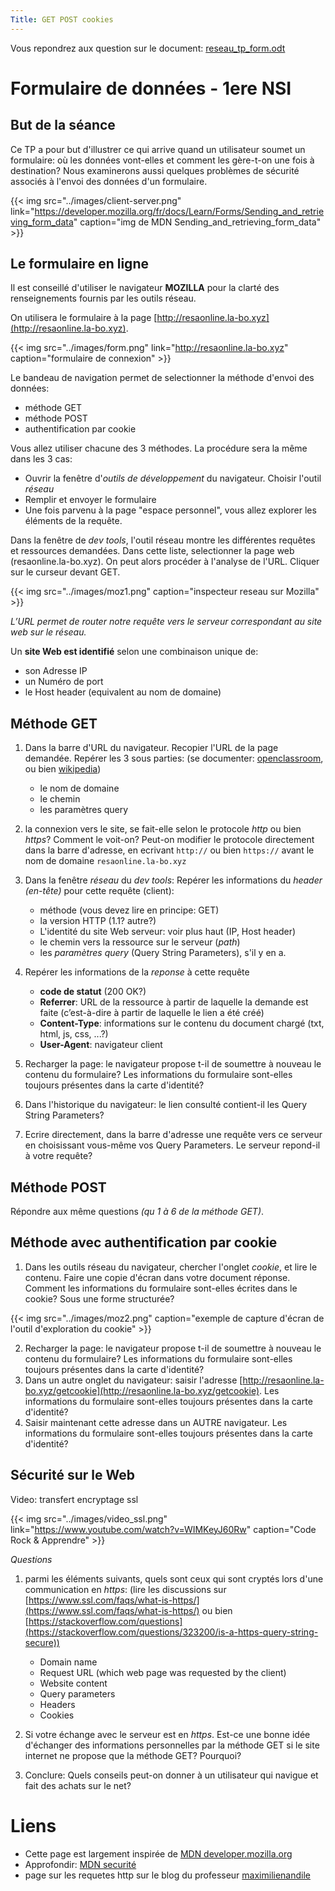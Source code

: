 ```yaml
---
Title: GET POST cookies
---
```


Vous repondrez aux question sur le document: [reseau_tp_form.odt](/pdf/NSI_1/reseau_tp_form.odt)

# Formulaire de données - 1ere NSI
## But de la séance
Ce TP a pour but d'illustrer ce qui arrive quand un utilisateur soumet un formulaire: où les données vont-elles et comment les gère-t-on une fois à destination? Nous examinerons aussi quelques problèmes de sécurité associés à l'envoi des données d'un formulaire.

{{< img src="../images/client-server.png" link="https://developer.mozilla.org/fr/docs/Learn/Forms/Sending_and_retrieving_form_data" caption="img de MDN Sending_and_retrieving_form_data" >}}

## Le formulaire en ligne
Il est conseillé d'utiliser le navigateur **MOZILLA** pour la clarté des renseignements fournis par les outils réseau.

On utilisera le formulaire à la page [http://resaonline.la-bo.xyz](http://resaonline.la-bo.xyz). 

{{< img src="../images/form.png" link="http://resaonline.la-bo.xyz" caption="formulaire de connexion" >}}

Le bandeau de navigation permet de selectionner la méthode d'envoi des données:

* méthode GET
* méthode POST
* authentification par cookie

Vous allez utiliser chacune des 3 méthodes. La procédure sera la même dans les 3 cas:

* Ouvrir la fenêtre d'*outils de développement* du navigateur. Choisir l'outil *réseau*
* Remplir et envoyer le formulaire
* Une fois parvenu à la page "espace personnel", vous allez explorer les éléments de la requête.

Dans la fenêtre de *dev tools*, l'outil réseau montre les différentes requêtes et ressources demandées. Dans cette liste, selectionner la page web (resaonline.la-bo.xyz). On peut alors procéder à l'analyse de l'URL. Cliquer sur le curseur devant GET.

{{< img src="../images/moz1.png" caption="inspecteur reseau sur Mozilla" >}}

*L’URL permet de router notre requête vers le serveur correspondant au site web sur le réseau.*

Un **site Web est identifié** selon une combinaison unique de:

* son Adresse IP
* un Numéro de port
* le Host header (equivalent au nom de domaine)

## Méthode GET
1. Dans la barre d'URL du navigateur. Recopier l'URL de la page demandée. Repérer les 3 sous parties: (se documenter: [openclassroom](https://openclassrooms.com/fr/courses/918836-concevez-votre-site-web-avec-php-et-mysql/912799-ecoutez-la-requete-de-vos-utilisateurs-grace-aux-url), ou bien [wikipedia](https://en.wikipedia.org/wiki/Query_string))
	* le nom de domaine
	* le chemin
	* les paramètres query
2. la connexion vers le site, se fait-elle selon le protocole *http* ou bien *https*? Comment le voit-on? Peut-on modifier le protocole directement dans la barre d'adresse, en ecrivant `http://` ou bien `https://` avant le nom de domaine `resaonline.la-bo.xyz`
3. Dans la fenêtre *réseau* du *dev tools*: Repérer les informations du *header (en-tête)* pour cette requête (client): 
	* méthode (vous devez lire en principe: GET)
	* la version HTTP (1.1? autre?)
	* L'identité du site Web serveur: voir plus haut (IP, Host header)
	* le chemin vers la ressource sur le serveur (*path*)
	* les *paramètres query* (Query String Parameters), s'il y en a. 
4. Repérer les informations de la *reponse* à cette requête
	* **code de statut** (200 OK?)
	* **Referrer**: URL de la ressource à partir de laquelle la demande est faite (c’est-à-dire à partir de laquelle le lien a été créé)
	* **Content-Type**: informations sur le contenu du document chargé (txt, html, js, css, ...?)
	* **User-Agent**: navigateur client

5. Recharger la page: le navigateur propose t-il de soumettre à nouveau le contenu du formulaire? Les informations du formulaire sont-elles toujours présentes dans la carte d'identité?
6. Dans l'historique du navigateur: le lien consulté contient-il les Query String Parameters?
7. Ecrire directement, dans la barre d'adresse une requête vers ce serveur en choisissant vous-même vos Query Parameters. Le serveur repond-il à votre requête?

## Méthode POST
Répondre aux même questions *(qu 1 à 6 de la méthode GET)*.

## Méthode avec authentification par cookie
1. Dans les outils réseau du navigateur, chercher l'onglet *cookie*, et lire le contenu. Faire une copie d'écran dans votre document réponse. Comment les informations du formulaire sont-elles écrites dans le cookie? Sous une forme structurée?

{{< img src="../images/moz2.png" caption="exemple de capture d'écran de l'outil d'exploration du cookie" >}}

2. Recharger la page: le navigateur propose t-il de soumettre à nouveau le contenu du formulaire? Les informations du formulaire sont-elles toujours présentes dans la carte d'identité?
3. Dans un autre onglet du navigateur: saisir l'adresse [http://resaonline.la-bo.xyz/getcookie](http://resaonline.la-bo.xyz/getcookie). Les informations du formulaire sont-elles toujours présentes dans la carte d'identité?
4. Saisir maintenant cette adresse dans un AUTRE navigateur. Les informations du formulaire sont-elles toujours présentes dans la carte d'identité?

## Sécurité sur le Web
Video: transfert encryptage ssl

{{< img src="../images/video_ssl.png" link="https://www.youtube.com/watch?v=WIMKeyJ60Rw" caption="Code Rock & Apprendre" >}}


*Questions*

1. parmi les éléments suivants, quels sont ceux qui sont cryptés lors d'une communication en *https*: (lire les discussions sur [https://www.ssl.com/faqs/what-is-https/](https://www.ssl.com/faqs/what-is-https/) ou bien [https://stackoverflow.com/questions](https://stackoverflow.com/questions/323200/is-a-https-query-string-secure))

	* Domain name
	* Request URL (which web page was requested by the client)
	* Website content
	* Query parameters
	* Headers
	* Cookies

2. Si votre échange avec le serveur est en *https*. Est-ce une bonne idée d'échanger des informations personnelles par la méthode GET si le site internet ne propose que la méthode GET? Pourquoi?
3. Conclure: Quels conseils peut-on donner à un utilisateur qui navigue et fait des achats sur le net?

# Liens
* Cette page est largement inspirée de [MDN developer.mozilla.org](https://developer.mozilla.org/fr/docs/Learn/Forms/Sending_and_retrieving_form_data)
* Approfondir: [MDN securité](https://developer.mozilla.org/fr/docs/Learn/Server-side/First_steps/Website_security)
* page sur les requetes http sur le blog du professeur [maximilienandile](https://maximilienandile.github.io/2016/09/30/Comprendre-les-headers-d-une-requete-HTTP/)
